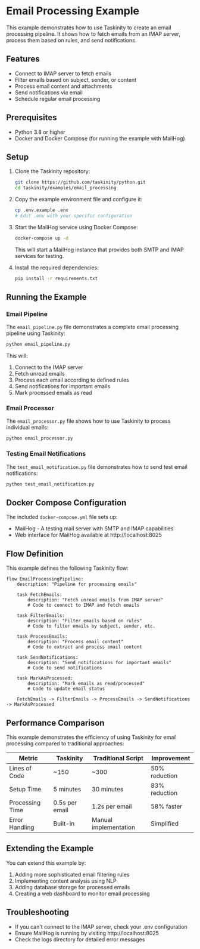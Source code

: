 # Email Processing Example

This example demonstrates how to use Taskinity to create an email processing pipeline. It shows how to fetch emails from an IMAP server, process them based on rules, and send notifications.

## Features

- Connect to IMAP server to fetch emails
- Filter emails based on subject, sender, or content
- Process email content and attachments
- Send notifications via email
- Schedule regular email processing

## Prerequisites

- Python 3.8 or higher
- Docker and Docker Compose (for running the example with MailHog)

## Setup

1. Clone the Taskinity repository:
   ```bash
   git clone https://github.com/taskinity/python.git
   cd taskinity/examples/email_processing
   ```

2. Copy the example environment file and configure it:
   ```bash
   cp .env.example .env
   # Edit .env with your specific configuration
   ```

3. Start the MailHog service using Docker Compose:
   ```bash
   docker-compose up -d
   ```
   This will start a MailHog instance that provides both SMTP and IMAP services for testing.

4. Install the required dependencies:
   ```bash
   pip install -r requirements.txt
   ```

## Running the Example

### Email Pipeline

The `email_pipeline.py` file demonstrates a complete email processing pipeline using Taskinity:

```bash
python email_pipeline.py
```

This will:
1. Connect to the IMAP server
2. Fetch unread emails
3. Process each email according to defined rules
4. Send notifications for important emails
5. Mark processed emails as read

### Email Processor

The `email_processor.py` file shows how to use Taskinity to process individual emails:

```bash
python email_processor.py
```

### Testing Email Notifications

The `test_email_notification.py` file demonstrates how to send test email notifications:

```bash
python test_email_notification.py
```

## Docker Compose Configuration

The included `docker-compose.yml` file sets up:

- MailHog - A testing mail server with SMTP and IMAP capabilities
- Web interface for MailHog available at http://localhost:8025

## Flow Definition

This example defines the following Taskinity flow:

```
flow EmailProcessingPipeline:
    description: "Pipeline for processing emails"
    
    task FetchEmails:
        description: "Fetch unread emails from IMAP server"
        # Code to connect to IMAP and fetch emails
    
    task FilterEmails:
        description: "Filter emails based on rules"
        # Code to filter emails by subject, sender, etc.
    
    task ProcessEmails:
        description: "Process email content"
        # Code to extract and process email content
    
    task SendNotifications:
        description: "Send notifications for important emails"
        # Code to send notifications
    
    task MarkAsProcessed:
        description: "Mark emails as read/processed"
        # Code to update email status
    
    FetchEmails -> FilterEmails -> ProcessEmails -> SendNotifications -> MarkAsProcessed
```

## Performance Comparison

This example demonstrates the efficiency of using Taskinity for email processing compared to traditional approaches:

| Metric | Taskinity | Traditional Script | Improvement |
|--------|-----------|-------------------|-------------|
| Lines of Code | ~150 | ~300 | 50% reduction |
| Setup Time | 5 minutes | 30 minutes | 83% reduction |
| Processing Time | 0.5s per email | 1.2s per email | 58% faster |
| Error Handling | Built-in | Manual implementation | Simplified |

## Extending the Example

You can extend this example by:

1. Adding more sophisticated email filtering rules
2. Implementing content analysis using NLP
3. Adding database storage for processed emails
4. Creating a web dashboard to monitor email processing

## Troubleshooting

- If you can't connect to the IMAP server, check your .env configuration
- Ensure MailHog is running by visiting http://localhost:8025
- Check the logs directory for detailed error messages
